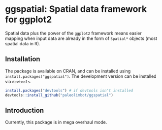 ggspatial: Spatial data framework for ggplot2
================

Spatial data plus the power of the `ggplot2` framework means easier mapping when input data are already in the form of `Spatial*` objects (most spatial data in R).

Installation
------------

The package is available on CRAN, and can be installed using `install.packages("ggspatial")`. The development version can be installed via `devtools`.

``` r
install.packages("devtools") # if devtools isn't installed
devtools::install_github("paleolimbot/ggspatial")
```

Introduction
------------

Currently, this package is in mega overhaul mode.
